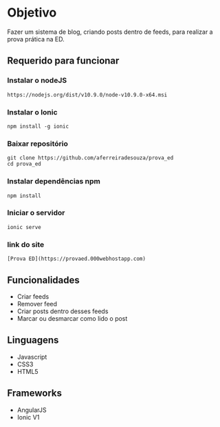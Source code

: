 # Objetivo

Fazer um sistema de blog, criando posts dentro de feeds, para realizar a prova prática na ED.

## Requerido para funcionar

### Instalar o nodeJS

```
https://nodejs.org/dist/v10.9.0/node-v10.9.0-x64.msi
```

### Instalar o Ionic

```
npm install -g ionic
```

### Baixar repositório

```
git clone https://github.com/aferreiradesouza/prova_ed
cd prova_ed
```

### Instalar dependências npm

```
npm install
```

### Iniciar o servidor

```
ionic serve
```

### link do site

```
[Prova ED](https://provaed.000webhostapp.com)
```

## Funcionalidades

* Criar feeds
* Remover feed
* Criar posts dentro desses feeds
* Marcar ou desmarcar como lido o post

## Linguagens

* Javascript
* CSS3
* HTML5

## Frameworks

* AngularJS
* Ionic V1
